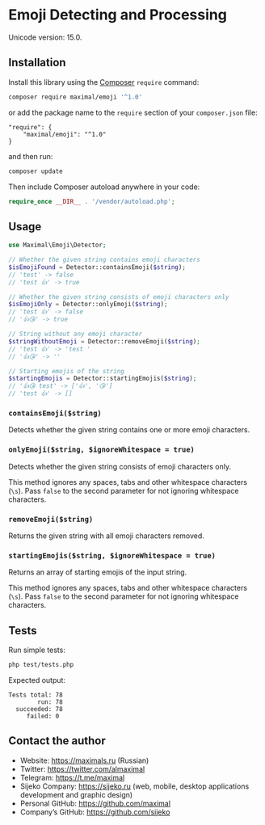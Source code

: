 # Emoji Detecting and Processing

Unicode version: 15.0.


## Installation

Install this library using the [Composer](https://getcomposer.org) `require` command:

```sh
composer require maximal/emoji '^1.0'
```

or add the package name to the `require` section of your `composer.json` file:
```
"require": {
	"maximal/emoji": "^1.0"
}
```

and then run:
```sh
composer update
```

Then include Composer autoload anywhere in your code:
```php
require_once __DIR__ . '/vendor/autoload.php';
```


## Usage

```php
use Maximal\Emoji\Detector;

// Whether the given string contains emoji characters
$isEmojiFound = Detector::containsEmoji($string);
// 'test' -> false
// 'test 👍' -> true

// Whether the given string consists of emoji characters only
$isEmojiOnly = Detector::onlyEmoji($string);
// 'test 👍' -> false
// '👍😘' -> true

// String without any emoji character
$stringWithoutEmoji = Detector::removeEmoji($string);
// 'test 👍' -> 'test '
// '👍😘' -> ''

// Starting emojis of the string
$startingEmojis = Detector::startingEmojis($string);
// '👍😘 test' -> ['👍', '😘']
// 'test 👍' -> []
```

### `containsEmoji($string)`
Detects whether the given string contains one or more emoji characters.

### `onlyEmoji($string, $ignoreWhitespace = true)`
Detects whether the given string consists of emoji characters only.

This method ignores any spaces, tabs and other whitespace characters (`\s`).
Pass `false` to the second parameter for not ignoring whitespace characters.

### `removeEmoji($string)`
Returns the given string with all emoji characters removed.

### `startingEmojis($string, $ignoreWhitespace = true)`
Returns an array of starting emojis of the input string.

This method ignores any spaces, tabs and other whitespace characters (`\s`).
Pass `false` to the second parameter for not ignoring whitespace characters.


## Tests

Run simple tests:
```sh
php test/tests.php
```

Expected output:
```
Tests total: 78
        run: 78
  succeeded: 78
     failed: 0
```


## Contact the author
* Website: https://maximals.ru (Russian)
* Twitter: https://twitter.com/almaximal
* Telegram: https://t.me/maximal
* Sijeko Company: https://sijeko.ru (web, mobile, desktop applications development and graphic design)
* Personal GitHub: https://github.com/maximal
* Company’s GitHub: https://github.com/sijeko
